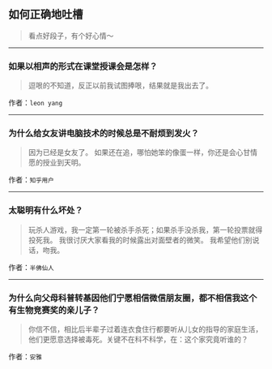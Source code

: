 ## 如何正确地吐槽

> 看点好段子，有个好心情～


 
---

### 如果以相声的形式在课堂授课会是怎样？

> 逗哏的不知道，反正以前我试图捧哏，结果就是我出去了。


作者：`leon yang`

---

### 为什么给女友讲电脑技术的时候总是不耐烦到发火？

> 因为已经是女友了。
> 如果还在追，哪怕她笨的像蛋一样，你还是会心甘情愿的授业到天明。


作者：`知乎用户`

---

### 太聪明有什么坏处？

> 玩杀人游戏，我一定第一轮被杀手杀死；如果杀手没杀我，第一轮投票就得投死我。
> 我很讨厌大家看我的时候露出对面壁者的微笑。
> 我希望他们别说话，吻我。


作者：`半佛仙人`

---

### 为什么向父母科普转基因他们宁愿相信微信朋友圈，都不相信我这个有生物竞赛奖的亲儿子？

> 你信不信，相比后半辈子过着连衣食住行都要听从儿女的指导的家庭生活，他们更愿意选择被毒死。关键不在科不科学，在：这个家究竟听谁的？


作者：`安雅`